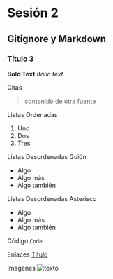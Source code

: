# Sesión 2
## Gitignore y Markdown
### Título 3

**Bold Text**
*Italic text*

Citas
>contenido de otra fuente

Listas Ordenadas 
1. Uno
2. Dos
3. Tres

Listas Desordenadas Guión
- Algo
- Algo más
- Algo también

Listas Desordenadas Asterisco
* Algo
* Algo más
* Algo también

Código
`Code`

Enlaces
[Titulo](https://github.com/ale-rubi/psg02)

Imagenes 
![texto](./Anime.jpg)

